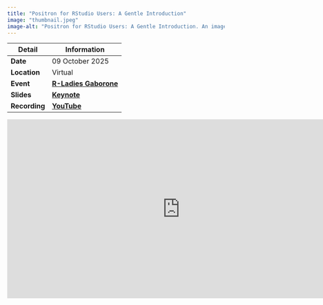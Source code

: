 ```yaml
---
title: "Positron for RStudio Users: A Gentle Introduction"
image: "thumbnail.jpeg"
image-alt: "Positron for RStudio Users: A Gentle Introduction. An image of a cute orange kitten sniffing a hand."
---
```


| **Detail**     | **Information**                                                                                      |
|----------------|------------------------------------------------------------------------------------------------------|
| **Date**       | 09 October 2025                                                                                      |
| **Location**   | Virtual                                                                                              |
| **Event**      | [**R-Ladies Gaborone**](https://cascadiarconf.com/)                                                  |
| **Slides**     | [**Keynote**](../positron-for-rstudio-users-presentation/index.html)                                 |
| **Recording**  | [**YouTube**](https://www.youtube.com/watch?v=2fOQzgkxi6g)                                           |

<iframe width="800" height="415" src="https://www.youtube.com/embed/2fOQzgkxi6g?si=rvkYtrvAbehQUGCm" title="YouTube video player" frameborder="0" allow="accelerometer; autoplay; clipboard-write; encrypted-media; gyroscope; picture-in-picture; web-share" referrerpolicy="strict-origin-when-cross-origin" allowfullscreen></iframe>